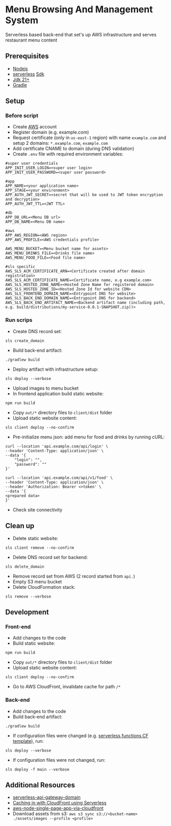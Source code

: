 # Menu Browsing And Management System

Serverless based back-end that set's up AWS infrastructure and serves restaurant menu content

## Prerequisites

- [Nodejs](https://nodejs.org/en/download)
- [serverless](https://www.serverless.com/) [Sdk](https://www.npmjs.com/package/serverless)
- [Jdk 21+](https://openjdk.org/projects/jdk/21/)
- [Gradle](https://gradle.org/)


## Setup

### Before script

- Create [AWS](https://aws.amazon.com) account
- Register domain (e.g. example.com)
- Request certificate (only in `us-east-1` region) with name `example.com` and setup 2 domains: `*.example.com`, `example.com`
- Add certificate CNAME to domain (during DNS validation)
- Create `.env` file with required environment variables:
```dotenv
#super user credentials
APP_INIT_USER_LOGIN=<super user login>
APP_INIT_USER_PASSWORD=<super user password>

#app
APP_NAME=<your application name>
APP_STAGE=<your environment>
APP_AUTH_JWT_SECRET=<secret that will be used to JWT token encryption and decryption>
APP_AUTH_JWT_TTL=<JWT TTL>

#db
APP_DB_URL=<Menu DB url>
APP_DB_NAME=<Menu DB name>

#aws
APP_AWS_REGION=<AWS region>
APP_AWS_PROFILE=<AWS credentials profile>

AWS_MENU_BUCKET=<Menu bucket name for assets>
AWS_MENU_DRINKS_FILE=<Drinks file name>
AWS_MENU_FOOD_FILE=<Food file name>

#sls specific
AWS_SLS_ACM_CERTIFICATE_ARN=<Certificate created after domain registration>
AWS_SLS_ACM_CERTIFICATE_NAME=<Certificate name, e.g example.com>
AWS_SLS_HOSTED_ZONE_NAME=<Hosted Zone Name for registered domain>
AWS_SLS_HOSTED_ZONE_ID=<Hosted Zone Id for website CDN>
AWS_SLS_FRONTEND_DOMAIN_NAME=<Entrypoint DNS for website>
AWS_SLS_BACK_END_DOMAIN_NAME=<Entrypoint DNS for backend>
AWS_SLS_BACK_END_ARTIFACT_NAME=<Backend artifact name (including path, e.g. build/distributions/my-service-0.0.1-SNAPSHOT.zip))>
```

### Run scrips

- Create DNS record set:
```shell
sls create_domain
```
- Build back-end artifact: 
```shell
./gradlew build
```
- Deploy artifact with infrastructure setup:
```shell
sls deploy --verbose
```
- Upload images to menu bucket
- In frontend application build static website: 
```shell
npm run build
```
- Copy `out/*` directory files to `client/dist` folder
- Upload static website content:
```shell
sls client deploy --no-confirm
```
- Pre-initialize menu json: add menu for food and drinks by running cURL: 

```shell
curl --location 'api.example.com/api/login' \
--header 'Content-Type: application/json' \
--data '{
    "login": "",
    "password": ""
}'
```

```shell
curl --location 'api.example.com/api/v1/food' \
--header 'Content-Type: application/json' \
--header 'Authorization: Bearer <>token' \
--data '{
<prepared data>
}'
```

- Check site connectivity

## Clean up

- Delete static website:
```shell
sls client remove --no-confirm
```
- Delete DNS record set for backend:
```shell
sls delete_domain
```
- Remove record set from AWS (2 record started from `api.`)
- Empty S3 menu bucket
- Delete CloudFormation stack:
```shell
sls remove --verbose
```

## Development

### Front-end

- Add changes to the code
- Build static website:
```shell
npm run build
```
- Copy `out/*` directory files to `client/dist` folder
- Upload static website content: 
```shell
sls client deploy --no-confirm
```
- Go to AWS CloudFront, invalidate cache for path `/*`

### Back-end

- Add changes to the code
- Build back-end artifact:
```shell
./gradlew build
```
- If configuration files were changed (e.g. [serverless](./serverless.yml),[functions](serverless/functions.yml),[CF template](serverless/template.yml)), run:
```shell
sls deploy --verbose
```
- If configuration files were not changed, run:
```shell
sls deploy -f main --verbose
```

## Additional Resources

- [serverless-api-gateway-domain](https://www.serverless.com/blog/serverless-api-gateway-domain)
- [Caching in with CloudFront using Serverless](https://medium.com/yld-blog/caching-in-with-cloudfront-using-serverless-5a174651ab14)
- [aws-node-single-page-app-via-cloudfront](https://github.com/serverless/examples/blob/master/aws-node-single-page-app-via-cloudfront/serverless.yml)
- Download assets from s3: `aws s3 sync s3://<bucket-name> ./assets/images --profile <profile>`
